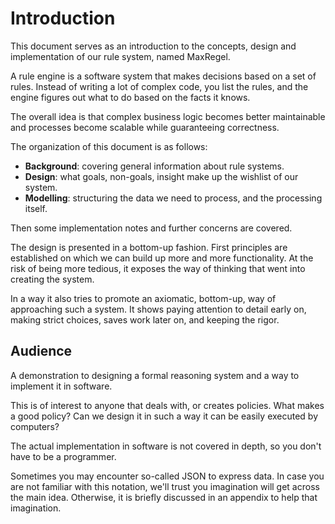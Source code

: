 # Introduction

This document serves as an introduction to the concepts, design and implementation of our rule system, named MaxRegel.

A rule engine is a software system that makes decisions based on a set of rules. Instead of writing a lot of complex code, you list the rules, and the engine figures out what to do based on the facts it knows.

The overall idea is that complex business logic becomes better maintainable and processes become scalable while guaranteeing correctness.

The organization of this document is as follows:

* **Background**: covering general information about rule systems.
* **Design**: what goals, non-goals, insight make up the wishlist of our system.
* **Modelling**: structuring the data we need to process, and the processing itself. 

Then some implementation notes and further concerns are covered. 

The design is presented in a bottom-up fashion. First principles are established on which we can build up more and more functionality. 
At the risk of being more tedious, it exposes the way of thinking that went into creating the system.


In a way it also tries to promote an axiomatic, bottom-up, way of approaching such a system.
It shows paying attention to detail early on, making strict choices, saves work later on, and keeping the rigor.

## Audience

A demonstration to designing a formal reasoning system and a way to implement it in software.

This is of interest to anyone that deals with, or creates policies. What makes a good policy? 
Can we design it in such a way it can be easily executed by computers?

The actual implementation in software is not covered in depth, so you don't have to be a programmer.

Sometimes you may encounter so-called JSON to express data. In case you are not familiar with this notation, we'll trust you imagination will get across the main idea. Otherwise, it is briefly discussed in an appendix to help that imagination. 

